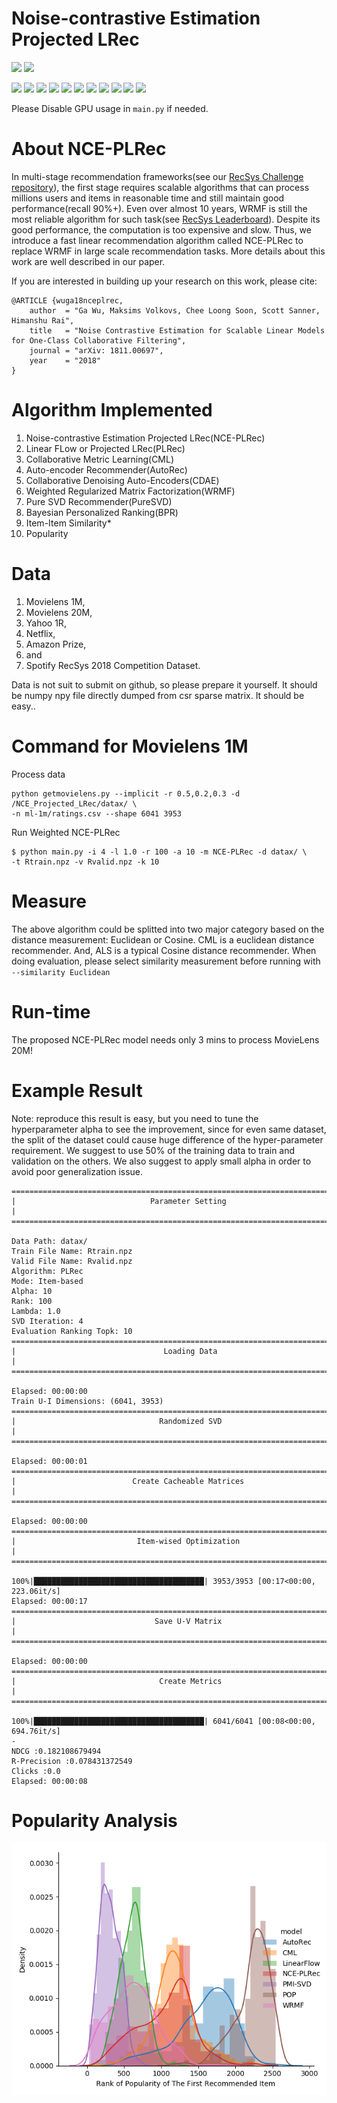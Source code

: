 Noise-contrastive Estimation Projected LRec
====================================================
![](https://img.shields.io/badge/cuda-8.0-green.svg)
![](https://img.shields.io/badge/python-2.7-green.svg)

![](https://img.shields.io/badge/cython-0.28.5-blue.svg)
![](https://img.shields.io/badge/cupy-4.0.0-blue.svg)
![](https://img.shields.io/badge/scipy-1.0.0-blue.svg)
![](https://img.shields.io/badge/numpy-1.14.1-blue.svg)
![](https://img.shields.io/badge/sklearn-0.19.0-blue.svg)
![](https://img.shields.io/badge/pandas-0.20.3-blue.svg)
![](https://img.shields.io/badge/tqdm-4.11.2-blue.svg)
![](https://img.shields.io/badge/argparse-1.1-blue.svg)
![](https://img.shields.io/badge/tensorflow-1.4.0-blue.svg)
![](https://img.shields.io/badge/mxnet-1.1.0-blue.svg)
![](https://img.shields.io/badge/matplotlib-3.0.0-blue.svg)

Please Disable GPU usage in `main.py` if needed.

# About NCE-PLRec
In multi-stage recommendation frameworks(see our [RecSys Challenge repository](https://github.com/layer6ai-labs/vl6_recsys2018)), the first stage requires scalable algorithms that can process millions users and items in reasonable time and still maintain good performance(recall 90%+). Even over almost 10 years, WRMF is still the most reliable algorithm for such task(see [RecSys Leaderboard](https://recsys-challenge.spotify.com/static/final_main_leaderboard.html)). Despite its good performance, the computation is too expensive and slow. Thus, we introduce a fast linear recommendation algorithm called NCE-PLRec to replace WRMF in large scale recommendation tasks. More details about this work are well described in our paper.

If you are interested in building up your research on this work, please cite:
```
@ARTICLE {wuga18nceplrec,
    author  = "Ga Wu, Maksims Volkovs, Chee Loong Soon, Scott Sanner, Himanshu Rai",
    title   = "Noise Contrastive Estimation for Scalable Linear Models for One-Class Collaborative Filtering",
    journal = "arXiv: 1811.00697",
    year    = "2018"
}
```


# Algorithm Implemented
1. Noise-contrastive Estimation Projected LRec(NCE-PLRec)
2. Linear FLow or Projected LRec(PLRec)
3. Collaborative Metric Learning(CML)
4. Auto-encoder Recommender(AutoRec)
5. Collaborative Denoising Auto-Encoders(CDAE)
6. Weighted Regularized Matrix Factorization(WRMF)
7. Pure SVD Recommender(PureSVD)
8. Bayesian Personalized Ranking(BPR)
9. Item-Item Similarity*
10. Popularity

# Data
1. Movielens 1M,
2. Movielens 20M,
3. Yahoo 1R,
4. Netflix,
5. Amazon Prize,
6. and
7. Spotify RecSys 2018 Competition Dataset.

Data is not suit to submit on github, so please prepare it yourself. It should be numpy npy file directly 
dumped from csr sparse matrix. It should be easy.. 

# Command for Movielens 1M
Process data
```
python getmovielens.py --implicit -r 0.5,0.2,0.3 -d /NCE_Projected_LRec/datax/ \
-n ml-1m/ratings.csv --shape 6041 3953

```

Run Weighted NCE-PLRec
```
$ python main.py -i 4 -l 1.0 -r 100 -a 10 -m NCE-PLRec -d datax/ \
-t Rtrain.npz -v Rvalid.npz -k 10
```

# Measure
The above algorithm could be splitted into two major category based on the distance
measurement: Euclidean or Cosine. CML is a euclidean distance recommender. And, ALS 
is a typical Cosine distance recommender. When doing evaluation, please select 
similarity measurement before running with `--similarity Euclidean` 

# Run-time
The proposed NCE-PLRec model needs only 3 mins to process MovieLens 20M!

# Example Result
Note: reproduce this result is easy, but you need to tune the hyperparameter alpha to
see the improvement, since for even same dataset, the split of the dataset could cause
huge difference of the hyper-parameter requirement. We suggest to use 50% of the training
data to train and validation on the others. We also suggest to apply small alpha in order
to avoid poor generalization issue.

 
```
================================================================================
|                              Parameter Setting                               |
================================================================================

Data Path: datax/
Train File Name: Rtrain.npz
Valid File Name: Rvalid.npz
Algorithm: PLRec
Mode: Item-based
Alpha: 10
Rank: 100
Lambda: 1.0
SVD Iteration: 4
Evaluation Ranking Topk: 10
================================================================================
|                                 Loading Data                                 |
================================================================================

Elapsed: 00:00:00
Train U-I Dimensions: (6041, 3953)
================================================================================
|                                Randomized SVD                                |
================================================================================

Elapsed: 00:00:01
================================================================================
|                          Create Cacheable Matrices                           |
================================================================================

Elapsed: 00:00:00
================================================================================
|                           Item-wised Optimization                            |
================================================================================

100%|██████████████████████████████████████| 3953/3953 [00:17<00:00, 223.06it/s]
Elapsed: 00:00:17
================================================================================
|                               Save U-V Matrix                                |
================================================================================

Elapsed: 00:00:00
================================================================================
|                                Create Metrics                                |
================================================================================

100%|██████████████████████████████████████| 6041/6041 [00:08<00:00, 694.76it/s]
-
NDCG :0.182108679494
R-Precision :0.078431372549
Clicks :0.0
Elapsed: 00:00:08

```

# Popularity Analysis
![NDCG](figures/Density_hist_pop.png) <!-- .element height="50%" width="50%" -->

